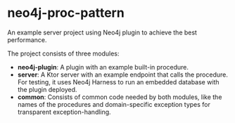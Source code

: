 # neo4j-proc-pattern
An example server project using Neo4j plugin to achieve the best performance.

The project consists of three modules:
- **neo4j-plugin**: A plugin with an example built-in procedure.
- **server**: A Ktor server with an example endpoint that calls the procedure. For testing, it uses Neo4j Harness to run an embedded database with the plugin deployed.
- **common**: Consists of common code needed by both modules, like the names of the procedures and domain-specific exception types for transparent exception-handling.
